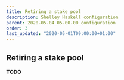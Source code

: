 ```yaml
---
title: Retiring a stake pool
description: Shelley Haskell configuration
parent: 2020-05-04_05-00-00_configuration
order: 3
last_updated: "2020-05-01T09:00:00+01:00"
---
```

## Retiring a stake pool

__TODO__
